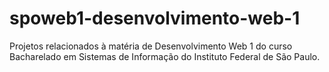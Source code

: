 # spoweb1-desenvolvimento-web-1
Projetos relacionados à matéria de Desenvolvimento Web 1 do curso Bacharelado em Sistemas de Informação do Instituto Federal de São Paulo.
